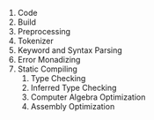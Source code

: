 1) Code
2) Build
3) Preprocessing
4) Tokenizer
5) Keyword and Syntax Parsing
6) Error Monadizing
7) Static Compiling
    1) Type Checking
    2) Inferred Type Checking
    3) Computer Algebra Optimization
    4) Assembly Optimization
